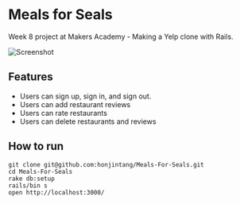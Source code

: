 # Meals for Seals

Week 8 project at Makers Academy - Making a Yelp clone with Rails.

![Screenshot](http://imgur.com/a/zFTCa.png)

## Features

* Users can sign up, sign in, and sign out.
* Users can add restaurant reviews
* Users can rate restaurants
* Users can delete restaurants and reviews

## How to run

```
git clone git@github.com:honjintang/Meals-For-Seals.git
cd Meals-For-Seals
rake db:setup
rails/bin s
open http://localhost:3000/
```


